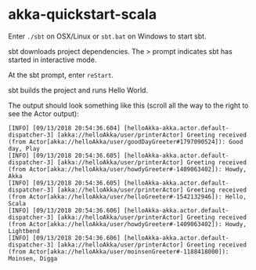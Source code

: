 # akka-quickstart-scala

Enter `./sbt` on OSX/Linux or `sbt.bat` on Windows to start sbt.

sbt downloads project dependencies. The > prompt indicates sbt has started in interactive mode.

At the sbt prompt, enter `reStart`.

sbt builds the project and runs Hello World.

The output should look something like this (scroll all the way to the right to see the Actor output):
```
[INFO] [09/13/2018 20:54:36.604] [helloAkka-akka.actor.default-dispatcher-3] [akka://helloAkka/user/printerActor] Greeting received (from Actor[akka://helloAkka/user/goodDayGreeter#1797090524]): Good day, Play
[INFO] [09/13/2018 20:54:36.605] [helloAkka-akka.actor.default-dispatcher-3] [akka://helloAkka/user/printerActor] Greeting received (from Actor[akka://helloAkka/user/howdyGreeter#-1409063402]): Howdy, Akka
[INFO] [09/13/2018 20:54:36.605] [helloAkka-akka.actor.default-dispatcher-3] [akka://helloAkka/user/printerActor] Greeting received (from Actor[akka://helloAkka/user/helloGreeter#-1542132946]): Hello, Scala
[INFO] [09/13/2018 20:54:36.606] [helloAkka-akka.actor.default-dispatcher-3] [akka://helloAkka/user/printerActor] Greeting received (from Actor[akka://helloAkka/user/howdyGreeter#-1409063402]): Howdy, Lightbend
[INFO] [09/13/2018 20:54:36.606] [helloAkka-akka.actor.default-dispatcher-3] [akka://helloAkka/user/printerActor] Greeting received (from Actor[akka://helloAkka/user/moinsenGreeter#-1188418000]): Moinsen, Digga
```
